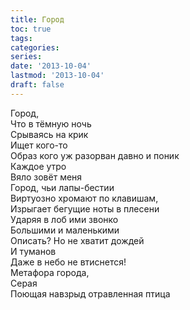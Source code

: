 ```yaml
---
title: Город
toc: true
tags:
categories:
series:
date: '2013-10-04'
lastmod: '2013-10-04'
draft: false
---
```


<!--more-->

Город, \
Что в тёмную ночь \
Срываясь на крик \
Ищет кого-то \
Образ кого уж разорван давно и поник \
Каждое утро \
Вяло зовёт меня \
Город, чьи лапы-бестии \
Виртуозно хромают по клавишам, \
Изрыгает бегущие ноты в плесени \
Ударяя в лоб ими звонко \
Большими и маленькими \
Описать? Но не хватит дождей \
И туманов \
Даже в небо не втиснется! \
Метафора города, \
Серая \
Поющая навзрыд отравленная птица
